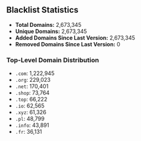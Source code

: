 ## Blacklist Statistics

- **Total Domains:** 2,673,345
- **Unique Domains:** 2,673,345
- **Added Domains Since Last Version:** 2,673,345
- **Removed Domains Since Last Version:** 0

### Top-Level Domain Distribution

-  `.com`: 1,222,945
-  `.org`: 229,023
-  `.net`: 170,401
-  `.shop`: 73,764
-  `.top`: 66,222
-  `.io`: 62,565
-  `.xyz`: 61,326
-  `.pl`: 48,799
-  `.info`: 43,891
-  `.fr`: 36,131
